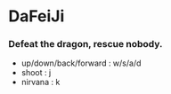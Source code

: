 # DaFeiJi
### Defeat the dragon, rescue nobody.
- up/down/back/forward : w/s/a/d
- shoot : j
- nirvana : k
